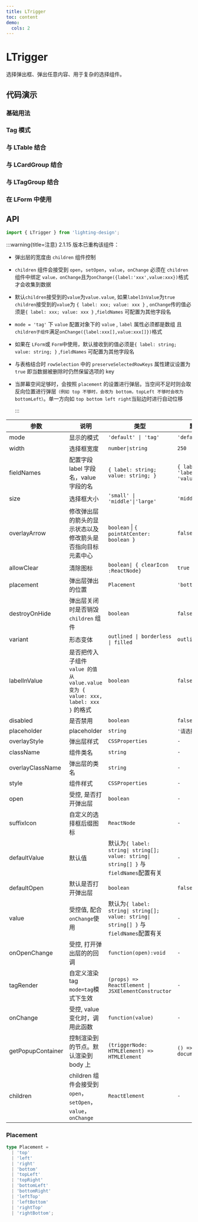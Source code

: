 ```yaml
---
title: LTrigger
toc: content
demo:
  cols: 2
---
```


# LTrigger

选择弹出框、弹出任意内容、用于复杂的选择组件。

## 代码演示

### 基础用法

<code src='./demos/Demo1.tsx'></code>

### Tag 模式

<code src='./demos/Demo3.tsx' ></code>

### 与 LTable 结合

<code src='./demos/Demo4.tsx' ></code>

### 与 LCardGroup 结合

<code src='./demos/Demo5.tsx' ></code>

### 与 LTagGroup 结合

<code src='./demos/Demo6.tsx' ></code>

### 在 LForm 中使用

<code src='./demos/Demo2.tsx' ></code>

## API

```ts
import { LTrigger } from 'lighting-design';
```

:::warning{title=注意}
2.1.15 版本已重构该组件：

- 弹出层的宽度由 `children` 组件控制

- `children` 组件会接受到 `open`，`setOpen`，`value`，`onChange` 必须在 `children` 组件中绑定 `value，onChange`且为`onChange({label:'xxx',value:xxx})`格式才会收集到数据

- 默认`children`接受到的`value`为`value.value`, 如果`labelInValue`为`true` `children`接受到的`value`为 `{ label: xxx; value: xxx }` , `onChange`传的值必须是`{ label: xxx; value: xxx }` ,`fieldNames` 可配置为其他字段名

- `mode = 'tag'` 下 `value` 配置对象下的 `value` , `label` 属性必须都是数组 且`children子组件`满足`onChange({label:xxx[],value:xxx[]})`格式

- 如果在 `LForm`或 `Form`中使用，默认接收到的值必须是`{ label: string; value: string; }` ,`fieldNames` 可配置为其他字段名

- 与表格结合时 `rowSelection` 中的 `preserveSelectedRowKeys` 属性建议设置为 `true` 即当数据被删除时仍然保留选项的 key

- 当屏幕空间足够时，会按照 `placement` 的设置进行弹层。当空间不足时则会取反向位置进行弹层`（例如 top 不够时，会改为 bottom，topLeft 不够时会改为 bottomLeft）`。单一方向如 `top bottom left right`当贴边时进行自动位移

  :::

| 参数              | 说明                                                                                | 类型                                                                                  | 默认值                              |
| ----------------- | ----------------------------------------------------------------------------------- | ------------------------------------------------------------------------------------- | ----------------------------------- |
| mode              | 显示的模式                                                                          | `'default' \| 'tag'`                                                                  | `'default'`                         |
| width             | 选择框宽度                                                                          | `number\|string`                                                                      | `250`                               |
| fieldNames        | 配置字段 label 字段名，value 字段的名                                               | `{ label: string; value: string; }`                                                   | `{ label: 'label',value: 'value' }` |
| size              | 选择框大小                                                                          | `'small' \| 'middle'\|'large'`                                                        | `'middle'`                          |
| overlayArrow      | 修改弹出层的箭头的显示状态以及修改箭头是否指向目标元素中心                          | `boolean` \| `{ pointAtCenter: boolean }`                                             | `false`                             |
| allowClear        | 清除图标                                                                            | `boolean\| { clearIcon :ReactNode}`                                                   | `true`                              |
| placement         | 弹出层弹出的位置                                                                    | `Placement`                                                                           | `'bottomLeft'`                      |
| destroyOnHide     | 弹出层关闭时是否销毁 `children` 组件                                                | `boolean`                                                                             | `false`                             |
| variant           | 形态变体                                                                            | `outlined \| borderless \| filled`                                                    | `outlined`                          |
| labelInValue      | 是否把传入子组件 `value 的值 从 value.value 变为 { value: xxx, label: xxx }` 的格式 | `boolean`                                                                             | `false`                             |
| disabled          | 是否禁用                                                                            | `boolean`                                                                             | `false`                             |
| placeholder       | placeholder                                                                         | `string`                                                                              | `'请选择'`                          |
| overlayStyle      | 弹出层样式                                                                          | `CSSProperties`                                                                       | `-`                                 |
| className         | 组件类名                                                                            | `string`                                                                              | `-`                                 |
| overlayClassName  | 弹出层的类名                                                                        | `string`                                                                              | `-`                                 |
| style             | 组件样式                                                                            | `CSSProperties`                                                                       | `-`                                 |
| open              | 受控, 是否打开弹出层                                                                | `boolean`                                                                             | `-`                                 |
| suffixIcon        | 自定义的选择框后缀图标                                                              | `ReactNode`                                                                           | `-`                                 |
| defaultValue      | 默认值                                                                              | 默认为`{ label: string\| string[]; value: string\| string[] }` 与`fieldNames`配置有关 | `-`                                 |
| defaultOpen       | 默认是否打开弹出层                                                                  | `boolean`                                                                             | `false`                             |
| value             | 受控值, 配合`onChange`使用                                                          | 默认为`{ label: string\| string[]; value: string\| string[] }` 与`fieldNames`配置有关 | `-`                                 |
| onOpenChange      | 受控, 打开弹出层的的回调                                                            | `function(open):void`                                                                 | `-`                                 |
| tagRender         | 自定义渲染 tag `mode=tag`模式下生效                                                 | `(props) => ReactElement \| JSXElementConstructor`                                    | `-`                                 |
| onChange          | 受控, value 变化时，调用此函数                                                      | `function(value)`                                                                     | `-`                                 |
| getPopupContainer | 控制渲染到的节点。默认渲染到 body 上                                                | `(triggerNode: HTMLElement) => HTMLElement`                                           | `() => document.body`               |
| children          | children 组件会接受到 `open`，`setOpen`，`value`，`onChange`                        | `ReactElement`                                                                        | `-`                                 |

### Placement

```ts
type Placement =
  | 'top'
  | 'left'
  | 'right'
  | 'bottom'
  | 'topLeft'
  | 'topRight'
  | 'bottomLeft'
  | 'bottomRight'
  | 'leftTop'
  | 'leftBottom'
  | 'rightTop'
  | 'rightBottom';
```
